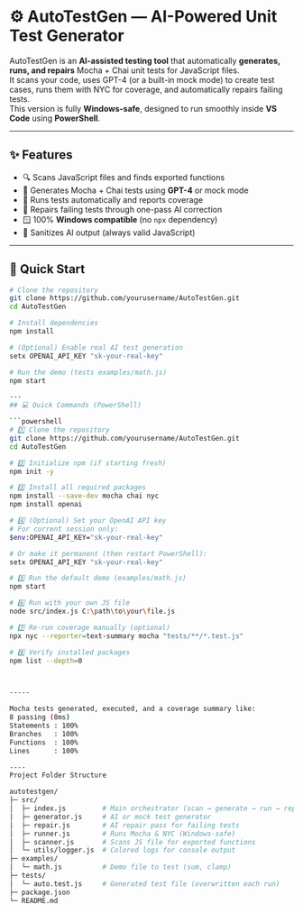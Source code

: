 # ⚙️ AutoTestGen — AI-Powered Unit Test Generator

AutoTestGen is an **AI-assisted testing tool** that automatically **generates, runs, and repairs** Mocha + Chai unit tests for JavaScript files.  
It scans your code, uses GPT-4 (or a built-in mock mode) to create test cases, runs them with NYC for coverage, and automatically repairs failing tests.  
This version is fully **Windows-safe**, designed to run smoothly inside **VS Code** using **PowerShell**.

---

## ✨ Features
- 🔍 Scans JavaScript files and finds exported functions  
- 🤖 Generates Mocha + Chai tests using **GPT-4** or mock mode  
- 🧪 Runs tests automatically and reports coverage  
- 🔧 Repairs failing tests through one-pass AI correction  
- 🪟 100% **Windows compatible** (no `npx` dependency)  
- 🧹 Sanitizes AI output (always valid JavaScript)

---

## 🚀 Quick Start

```bash
# Clone the repository
git clone https://github.com/yourusername/AutoTestGen.git
cd AutoTestGen

# Install dependencies
npm install

# (Optional) Enable real AI test generation
setx OPENAI_API_KEY "sk-your-real-key"

# Run the demo (tests examples/math.js)
npm start

---
## 💻 Quick Commands (PowerShell)

```powershell
# 1️⃣ Clone the repository
git clone https://github.com/yourusername/AutoTestGen.git
cd AutoTestGen

# 2️⃣ Initialize npm (if starting fresh)
npm init -y

# 3️⃣ Install all required packages
npm install --save-dev mocha chai nyc
npm install openai

# 4️⃣ (Optional) Set your OpenAI API key
# For current session only:
$env:OPENAI_API_KEY="sk-your-real-key"

# Or make it permanent (then restart PowerShell):
setx OPENAI_API_KEY "sk-your-real-key"

# 5️⃣ Run the default demo (examples/math.js)
npm start

# 6️⃣ Run with your own JS file
node src/index.js C:\path\to\your\file.js

# 7️⃣ Re-run coverage manually (optional)
npx nyc --reporter=text-summary mocha "tests/**/*.test.js"

# 8️⃣ Verify installed packages
npm list --depth=0



-----

Mocha tests generated, executed, and a coverage summary like:
8 passing (8ms)
Statements : 100%
Branches   : 100%
Functions  : 100%
Lines      : 100%

----
Project Folder Structure

autotestgen/
├─ src/
│  ├─ index.js         # Main orchestrator (scan → generate → run → repair)
│  ├─ generator.js     # AI or mock test generator
│  ├─ repair.js        # AI repair pass for failing tests
│  ├─ runner.js        # Runs Mocha & NYC (Windows-safe)
│  ├─ scanner.js       # Scans JS file for exported functions
│  └─ utils/logger.js  # Colored logs for console output
├─ examples/
│  └─ math.js          # Demo file to test (sum, clamp)
├─ tests/
│  └─ auto.test.js     # Generated test file (overwritten each run)
├─ package.json
└─ README.md
